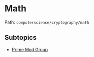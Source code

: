 # Math

Path: `computerscience/cryptography/math`

## Subtopics
- [Prime Mod Group](./prime_mod_group/README.md)
